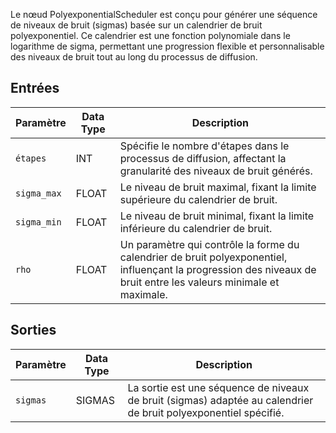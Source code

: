 
Le nœud PolyexponentialScheduler est conçu pour générer une séquence de niveaux de bruit (sigmas) basée sur un calendrier de bruit polyexponentiel. Ce calendrier est une fonction polynomiale dans le logarithme de sigma, permettant une progression flexible et personnalisable des niveaux de bruit tout au long du processus de diffusion.

## Entrées

| Paramètre   | Data Type | Description                                                                                                                                                        |
| ----------- | ----------- | ------------------------------------------------------------------------------------------------------------------------------------------------------------------ |
| `étapes`     | INT         | Spécifie le nombre d'étapes dans le processus de diffusion, affectant la granularité des niveaux de bruit générés.                                                 |
| `sigma_max` | FLOAT       | Le niveau de bruit maximal, fixant la limite supérieure du calendrier de bruit.                                                                                    |
| `sigma_min` | FLOAT       | Le niveau de bruit minimal, fixant la limite inférieure du calendrier de bruit.                                                                                    |
| `rho`       | FLOAT       | Un paramètre qui contrôle la forme du calendrier de bruit polyexponentiel, influençant la progression des niveaux de bruit entre les valeurs minimale et maximale. |

## Sorties

| Paramètre | Data Type | Description                                                                                                      |
| --------- | ----------- | ---------------------------------------------------------------------------------------------------------------- |
| `sigmas`  | SIGMAS      | La sortie est une séquence de niveaux de bruit (sigmas) adaptée au calendrier de bruit polyexponentiel spécifié. |

